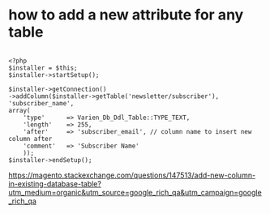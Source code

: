 # how to add a new attribute for any table
```

<?php
$installer = $this;
$installer->startSetup();

$installer->getConnection()
->addColumn($installer->getTable('newsletter/subscriber'),
'subscriber_name', 
array(
    'type'      => Varien_Db_Ddl_Table::TYPE_TEXT,
    'length'    => 255,
    'after'     => 'subscriber_email', // column name to insert new column after
    'comment'   => 'Subscriber Name'
    ));   
$installer->endSetup();

```

https://magento.stackexchange.com/questions/147513/add-new-column-in-existing-database-table?utm_medium=organic&utm_source=google_rich_qa&utm_campaign=google_rich_qa